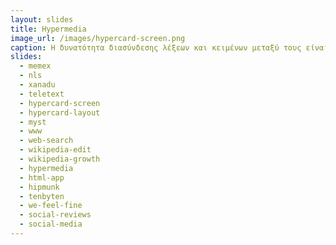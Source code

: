 ```yaml
---
layout: slides
title: Hypermedia 
image_url: /images/hypercard-screen.png
caption: Η δυνατότητα διασύνδεσης λέξεων και κειμένων μεταξύ τους είναι από τις πρώτες και περισσότερες διαχρονικές προσπάθειες στην περιοχή της διάδρασης.
slides:
  - memex
  - nls 
  - xanadu
  - teletext
  - hypercard-screen 
  - hypercard-layout 
  - myst
  - www
  - web-search
  - wikipedia-edit
  - wikipedia-growth
  - hypermedia
  - html-app
  - hipmunk
  - tenbyten
  - we-feel-fine
  - social-reviews
  - social-media
---
```


